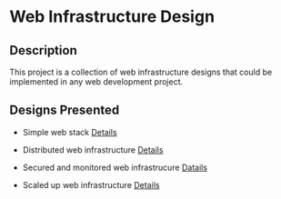# Web Infrastructure Design

## Description
This project is a collection of web infrastructure designs that could be implemented in any web development project.

## Designs Presented

- Simple web stack [Details](https://github.com/austynomilan/alx-system_engineering-devops/blob/master/0x09-web_infrastructure_design/0-simple_web_stack.md)

- Distributed web infrastructure [Details](https://github.com/austynomilan/alx-system_engineering-devops/blob/master/0x09-web_infrastructure_design/2-secured_and_monitored_web_infrastructure.md)

- Secured and monitored web infrastrucure [Datails](https://github.com/austynomilan/alx-system_engineering-devops/blob/master/0x09-web_infrastructure_design/2-secured_and_monitored_web_infrastructure.md)

- Scaled up web infrastructure [Details](https://github.com/austynomilan/alx-system_engineering-devops/blob/master/0x09-web_infrastructure_design/3-scale_up.md)

